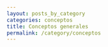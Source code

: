 ```yaml
---
layout: posts_by_category
categories: conceptos
title: Conceptos generales
permalink: /category/conceptos
---
```

